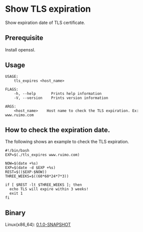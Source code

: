 # Show TLS expiration

Show expiration date of TLS certificate.

## Prerequisite

Install openssl.

## Usage

    USAGE:
        tls_expires <host_name>
    
    FLAGS:
        -h, --help       Prints help information
        -V, --version    Prints version information
    
    ARGS:
        <host_name>    Host name to check the TLS expiration. Ex: www.ruimo.com

## How to check the expiration date.

The following shows an example to check the TLS expiration.

    #!/bin/bash
    EXP=$(./tls_expires www.ruimo.com)
    
    NOW=$(date +%s)
    EXP=$(date -d $EXP +%s)
    REST=$(($EXP-$NOW))
    THREE_WEEKS=$((60*60*24*7*3))
    
    if [ $REST -lt $THREE_WEEKS ]; then
      echo TLS will expire within 3 weeks!
      exit 1
    fi

## Binary

Linux(x86_64):
[0.1.0-SNAPSHOT](http://static.ruimo.com/release/tls_expires/0.1.0-SNAPSHOT/tls_expires)

